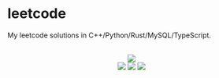 # leetcode
My leetcode solutions in C++/Python/Rust/MySQL/TypeScript.

<div align="center">
<br/>
<img src="https://img.shields.io/badge/Solved-790/3299%20=%2023%25-blue.svg?style=flat-square" />
<br/>
<img src="https://img.shields.io/badge/Easy-307/826-5CB85D.svg?style=flat-square" />
<img src="https://img.shields.io/badge/Medium-381/1726-F0AE4E.svg?style=flat-square" />
<img src="https://img.shields.io/badge/Hard-102/747-D95450.svg?style=flat-square" />
</div>